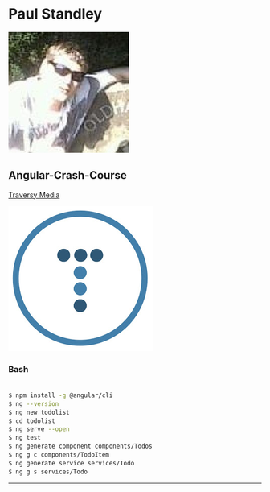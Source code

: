 # Paul Standley

![Paul Standley](img/profile.png)

## Angular-Crash-Course

[Traversy Media](https://www.youtube.com/watch?v=Fdf5aTYRW0E)

![Traversy Media](img/bradslogo.jpg)

### Bash

```BASH

$ npm install -g @angular/cli
$ ng --version
$ ng new todolist
$ cd todolist
$ ng serve --open
$ ng test
$ ng generate component components/Todos
$ ng g c components/TodoItem
$ ng generate service services/Todo
$ ng g s services/Todo

```

___

